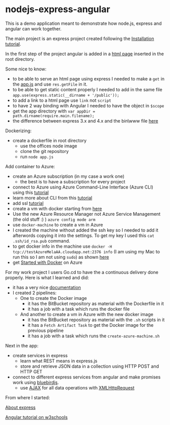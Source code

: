 # nodejs-express-angular

This is a demo application meant to demonstrate how node.js, express and angular can work together.

The main project is an express project created following the  [Installation tutorial](1).

In the first step of the project angular is added in a [html page](2) inserted in the root directory.

Some nice to know:

- to be able to serve an html page using express I needed to make a `get` in the [app.js](5) and use `res.getFile` in it.
- to be able to get static content properly I needed to add in the same file `app.use(express.static(__dirname + '/public'));`
- to add a link to a html page use `link` not `script`
- to have 2 way binding with Angular I needed to have the object in `$scope`
- get the app directory with `var appDir = path.dirname(require.main.filename);`
- the difference between express 3.x and 4.x and the bin\www file [here](11)

Dockerizing:
- create a dockerfile in root directory
  - use the offices node image
  - clone the git repository
  - run `node app.js`

Add container to Azure:
- create an Azure subscription (in my case a work one)
  - the best is to have a subscription for every project
- connect to Azure using Azure Command-Line Interface (Azure CLI) using this [tutorial](8)
- learn more about CLI from this [tutorial](10)
- add ssl [tutorial](12)
- create a vm with docker starting from [here](13)
- Use the new Azure Resource Manager not Azure Service Management (the old stuff :) )
`azure config mode arm`
- use `docker-machine` to create a vm in Azure
- I created the machine without added the ssh key so I needed to add it afterwords copying it into the settings. To get my key I used this `cat .ssh/id_rsa.pub` command.
- to get docker info in the machine use `docker -H tcp://testAzureMelaAA.cloudapp.net:2376 info` (I am using my Mac to run this so I am not using `sudo`) as shown [here](16)
- get [Started with Docker](14) on Azure

For my work project I users Go.cd to have the a continuous delivery done properly.
Here is what I learned and did:
- it has a very nice [documentation](15)
- I created 2 pipelines:
  - One to create the Docker image
    - it has the BitBucket repository as material with the Dockerfile in it
    - it has a job with a task which runs the docker file
  - And another to create a vm in Azure with the new docker image  
    - it has the BitBucket repository as material with the `.sh` scripts in it
    - it has a `Fetch Artifact Task` to get the Docker image for the previous pipeline
    - it has a job with a task which runs the `create-azure-machine.sh`

Next in the app:
- create services in express
  - learn what REST means in express.js
  - store and retrieve JSON data in a collection using HTTP POST and HTTP GET  
- connect to different express services from angular and make promises work using [bluebirdjs](6).
  - use [AJAX](7) for all data operations with [XMLHttpRequest](8)



From where I started:

[About express](3)

[Angular tutorial on w3schools](4)

[1]:http://expressjs.com/en/starter/installing.html
[2]:https://github.com/melaniaandrisan/nodejs-express-angular/blob/master/index.html
[3]:http://expressjs.com/en/api.html
[4]:http://www.w3schools.com/angular/
[5]:https://github.com/melaniaandrisan/nodejs-express-angular/blob/master/app.js
[6]:http://bluebirdjs.com/docs/features.html
[7]:http://www.w3schools.com/ajax/ajax_intro.asp
[8]:https://developer.mozilla.org/en-US/docs/Web/API/XMLHttpRequest
[9]:https://azure.microsoft.com/en-us/documentation/articles/xplat-cli-connect/
[10]:https://azure.microsoft.com/en-us/documentation/articles/xplat-cli-azure-resource-manager/
[11]:http://stackoverflow.com/questions/23169941/what-does-bin-www-do-in-express-4-x
[12]:https://azure.microsoft.com/en-us/documentation/articles/cloud-services-configure-ssl-certificate-portal/
[13]:https://docs.docker.com/machine/drivers/azure/
[14]:https://azure.microsoft.com/en-us/documentation/articles/virtual-machines-docker-ubuntu-quickstart/
[15]:https://docs.go.cd/current/introduction/concepts_in_go.html
[16]:https://azure.microsoft.com/en-us/documentation/articles/virtual-machines-docker-with-xplat-cli/
[Install Azure cli]:https://azure.microsoft.com/en-us/documentation/articles/xplat-cli-install/
